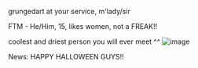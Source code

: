 grungedart at your service, m'lady/sir

FTM - He/Him, 15, likes women, not a FREAK!!

coolest and driest person you will ever meet ^^
![image](https://github.com/user-attachments/assets/f0fa2374-e77d-467d-aea8-c8905b0ea4d5)


News: HAPPY HALLOWEEN GUYS!!

<!---
grungedart/grungedart is a ✨ special ✨ repository because its `README.md` (this file) appears on your GitHub profile.
You can click the Preview link to take a look at your changes.
--->
